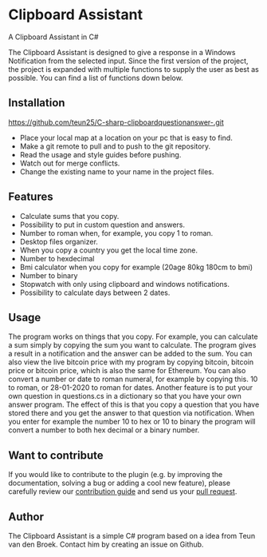 # Clipboard Assistant

A Clipboard Assistant in C#

The Clipboard Assistant is designed to give a response in a Windows Notification from the selected input. 
Since the first version of the project, the project is expanded with multiple functions to supply the user as best as possible. You can find a list of functions down below. 

## Installation

https://github.com/teun25/C-sharp-clipboardquestionanswer-.git

* Place your local map at a location on your pc that is easy to find.
* Make a git remote to pull and to push to the git repository.
* Read the usage and style guides before pushing.
* Watch out for merge conflicts.
* Change the existing name to your name in the project files.

## Features
* Calculate sums that you copy.
* Possibility to put in custom question and answers.
* Number to roman when, for example, you copy 1 to roman.
* Desktop files organizer.
* When you copy a country you get the local time zone.
* Number to hexdecimal 
* Bmi calculator when you copy for example (20age 80kg 180cm to bmi)
* Number to binary 
* Stopwatch with only using clipboard and windows notifications.
* Possibility to calculate days between 2 dates.

## Usage
The program works on things that you copy. For example, you can calculate a sum simply by copying the sum you want to calculate. The program gives a result in a notification and the answer can be added to the sum. You can also view the live bitcoin price with my program by copying bitcoin, bitcoin price or bitcoin price, which is also the same for Ethereum. You can also convert a number or date to roman numeral, for example by copying this. 10 to roman, or 28-01-2020 to roman for dates. Another feature is to put your own question in questions.cs in a dictionary so that you have your own answer program. The effect of this is that you copy a question that you have stored there and you get the answer to that question via notification. When you enter for example the number 10 to hex or 10 to binary the program will convert a number to both hex decimal or a binary number.


## Want to contribute

If you would like to contribute to the plugin (e.g. by improving the documentation, solving a bug or adding a cool new feature), please carefully review our [contribution guide](CONTRIBUTING.md) and send us your [pull request](https://github.com/teun25/C-sharp-clipboardquestionanswer-/pulls).

## Author
The Clipboard Assistant is a simple C# program based on a idea from Teun van den Broek. Contact him by creating an issue on Github. 
